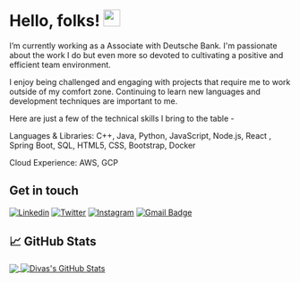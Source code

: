 

# Hello, folks! <img src="https://raw.githubusercontent.com/MartinHeinz/MartinHeinz/master/wave.gif" width="30px">

I’m currently working as a Associate with Deutsche Bank. I'm passionate about the work I do but even more so devoted to cultivating a positive and efficient team environment.

I enjoy being challenged and engaging with projects that require me to work outside of my comfort zone. Continuing to learn new languages and development techniques are important to me.

Here are just a few of the technical skills I bring to the table -

Languages & Libraries: C++, Java, Python, JavaScript, Node.js, React , Spring Boot, SQL, HTML5, CSS, Bootstrap, Docker

Cloud Experience: AWS, GCP

## Get in touch
[![Linkedin](https://img.shields.io/badge/-divasjindal-blue?style=flat-square&logo=LinkedIn&logoColor=white&link=https://www.linkedin.com/in/divasjindal/)](https://www.linkedin.com/in/divasjindal/)
[![Twitter](https://img.shields.io/badge/-divasjindal-55acee?style=flat-square&logo=twitter&logoColor=white&link=ttps://twitter.com/divas_jindal/)](https://twitter.com/divas_jindal)
[![Instagram](https://img.shields.io/badge/-divasjindal-e4405f?style=flat-square&logo=instagram&logoColor=white&link=https://instagram.com/divas_jindal/)](https://www.instagram.com/divas_jindal/)
[![Gmail Badge](https://img.shields.io/badge/-divasjindal@gmail.com-c14438?style=flat&logo=Gmail&logoColor=white&link=mailto:divasjindal@gmail.com)](mailto:divasjindal@gmail.com)

## &#x1f4c8; GitHub Stats

<a href="https://github.com/divas-jindal/divas-jindal">
  <img align="center" src="https://github-readme-stats.vercel.app/api/top-langs/?username=divas-jindal&hide=java,html&title_color=ffffff&text_color=c9cacc&icon_color=2bbc8a&bg_color=1d1f21" />
</a>
<a href="https://github.com/divas-jindal/divas-jindal">
  <img align="center" src="https://github-readme-stats.vercel.app/api?username=divas-jindal&show_icons=true&line_height=27&count_private=true&title_color=ffffff&text_color=c9cacc&icon_color=2bbc8a&bg_color=1d1f21" alt="Divas's GitHub Stats" />
</a>



<!-- Resources -->
<!-- Icons: https://simpleicons.org/ -->
<!-- GitHub Stats: https://github.com/anuraghazra/github-readme-stats -->
<!-- Emojis: https://emojipedia.org/emoji/ -->
<!-- HTML Emojis: https://www.fileformat.info/index.htm -->
<!-- Shields: https://shields.io/ -->
